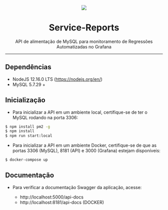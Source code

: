 <div align="center">
  <a title="service-reports">
    <img src="https://i.imgur.com/WOsYivs.png" />
  </a>
  <br />
  <h1>Service-Reports</h1>
</div>

<p align="center">
  API de alimentação de MySQL para monitoramento de Regressões Automatizadas no Grafana
</p>

---

## Dependências

- NodeJS 12.16.0 LTS (https://nodejs.org/en/)
- MySQL 5.7.29 +

## Inicialização

- Para inicializar a API em um ambiente local, certifique-se de ter o MySQL rodando na porta 3306:
```bash
$ npm install pm2 -g
$ npm install 
$ npm run start:local
```

- Para inicializar a API em um ambiente Docker, certifique-se de que as portas 3306 (MySQL), 8181 (API) e 3000 (Grafana) estejam disponíveis:
```bash
$ docker-compose up
```


## Documentação

- Para verificar a documentação Swagger da aplicação, acesse:
    
    - http://localhost:5000/api-docs
    - http://localhost:8181/api-docs (DOCKER)

